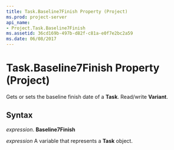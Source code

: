 ```yaml
---
title: Task.Baseline7Finish Property (Project)
ms.prod: project-server
api_name:
- Project.Task.Baseline7Finish
ms.assetid: 36cd169b-497b-d82f-c81a-e0f7e2bc2a59
ms.date: 06/08/2017
---
```



# Task.Baseline7Finish Property (Project)

Gets or sets the baseline finish date of a **Task**. Read/write **Variant**.


## Syntax

 _expression_. **Baseline7Finish**

 _expression_ A variable that represents a **Task** object.


